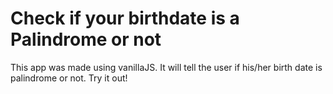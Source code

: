 # Check if your birthdate is a Palindrome or not
This app was made using vanillaJS. It will tell the user if his/her birth date is palindrome or not. Try it out!
